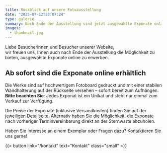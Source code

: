 ```yaml
---
title: Rückblick auf unsere Fotoausstellung
date: "2025-07-12T23:07:24"
type: galerie
summary: Nach Ende der Ausstellung sind jetzt ausgewählte Exponate online zu erwerben. Die Werke sind auf hochwertigem Fotoboard gedruckt und mit einer stabilen Wandhalterung auf der Rückseite versehen – sofort bereit zum Aufhängen.  
images:
  - thumbnail.jpg
---
```


Liebe Besucherinnen und Besucher unserer Website,  
wir freuen uns, Ihnen auch nach Ende der Ausstellung die Möglichkeit zu bieten, ausgewählte Exponate online zu erwerben.

## Ab sofort sind die Exponate online erhältlich

Die Werke sind auf hochwertigem Fotoboard gedruckt und mit einer stabilen Wandhalterung auf der Rückseite versehen – sofort bereit zum Aufhängen.  
**Bitte beachten Sie**: Jedes Exponat ist ein Unikat und steht nur einmal zum Verkauf zur Verfügung.

Die Preise der Exponate (inklusive Versandkosten) finden Sie auf der jeweiligen Detailseite. Alternativ haben Sie die Möglichkeit, die Exponate nach vorheriger Terminvereinbarung direkt an der Sternwarte abzuholen.

Haben Sie Interesse an einem Exemplar oder Fragen dazu? Kontaktieren Sie uns gerne!

{{< button link="/kontakt" text="Kontakt" class="small" >}}
